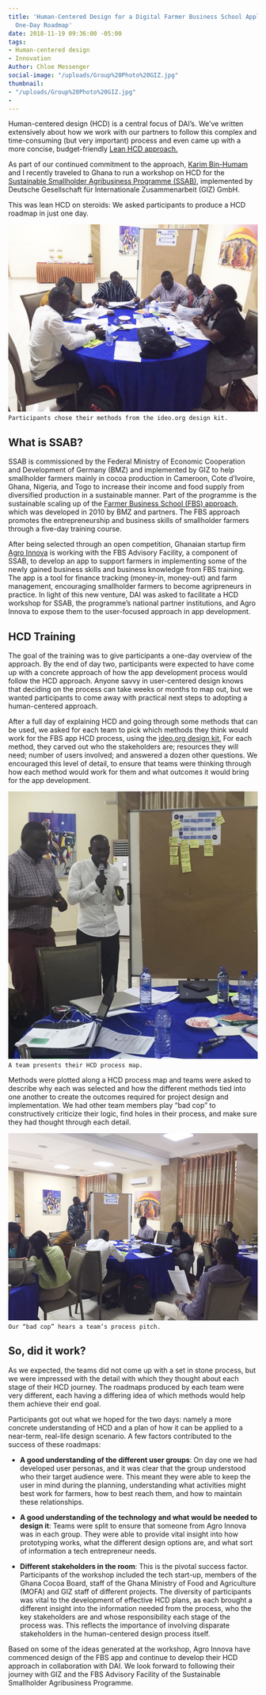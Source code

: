 ```yaml
---
title: 'Human-Centered Design for a Digital Farmer Business School Application: A
  One-Day Roadmap'
date: 2018-11-19 09:36:00 -05:00
tags:
- Human-centered design
- Innovation
Author: Chloe Messenger
social-image: "/uploads/Group%20Photo%20GIZ.jpg"
thumbnail:
- "/uploads/Group%20Photo%20GIZ.jpg"
- 
---
```


Human-centered design (HCD) is a central focus of DAI’s. We’ve written extensively about how we work with our partners to follow this complex and time-consuming (but very important) process and even came up with a more concise, budget-friendly [Lean HCD approach.](https://dai-global-digital.com/dai-launches-human-centered-design-whitepaper.html)

As part of our continued commitment to the approach, [Karim Bin-Humam](https://dai-global-digital.com/authors/) and I recently traveled to Ghana to run a workshop on HCD for the [Sustainable Smallholder Agribusiness Programme (SSAB),](https://www.ssab-africa.net/) implemented by Deutsche Gesellschaft für Internationale Zusammenarbeit (GIZ) GmbH.

This was lean HCD on steroids: We asked participants to produce a HCD roadmap in just one day.

![GIZ blog 1.jfif](/uploads/GIZ%20blog%201.jfif)`Participants chose their methods from the ideo.org design kit.`

<!--more-->

## What is SSAB?

SSAB is commissioned by the Federal Ministry of Economic Cooperation and Development of Germany (BMZ) and implemented by GIZ to help smallholder farmers mainly in cocoa production in Cameroon, Cote d’Ivoire, Ghana, Nigeria, and Togo to increase their income and food supply from diversified production in a sustainable manner. Part of the programme is the sustainable scaling up of the [Farmer Business School (FBS) approach,](https://www.ssab-africa.net/imglib/downloads/FBS%20A%20guideline%20for%20introduction%20and%20management-Selected%20Pages.pdf) which was developed in 2010 by BMZ and partners. The FBS approach promotes the entrepreneurship and business skills of smallholder farmers through a five-day training course.

After being selected through an open competition, Ghanaian startup firm [Agro Innova](https://agroinnovaghana.com/) is working with the FBS Advisory Facility, a component of SSAB, to develop an app to support farmers in implementing some of the newly gained business skills and business knowledge from FBS training. The app is a tool for finance tracking (money-in, money-out) and farm management, encouraging smallholder farmers to become agripreneurs in practice. In light of this new venture, DAI was asked to facilitate a HCD workshop for SSAB, the programme’s national partner institutions, and Agro Innova to expose them to the user-focused approach in app development.

## HCD Training

The goal of the training was to give participants a one-day overview of the approach. By the end of day two, participants were expected to have come up with a concrete approach of how the app development process would follow the HCD approach. Anyone savvy in user-centered design knows that deciding on the process can take weeks or months to map out, but we wanted participants to come away with practical next steps to adopting a human-centered approach.

After a full day of explaining HCD and going through some methods that can be used, we asked for each team to pick which methods they think would work for the FBS app HCD process, using the [ideo.org design kit.](http://www.designkit.org/) For each method, they carved out who the stakeholders are; resources they will need; number of users involved; and answered a dozen other questions. We encouraged this level of detail, to ensure that teams were thinking through how each method would work for them and what outcomes it would bring for the app development.

![GIZ blog 2-f5059e.jpg](/uploads/GIZ%20blog%202-f5059e.jpg)`A team presents their HCD process map.`

Methods were plotted along a HCD process map and teams were asked to describe why each was selected and how the different methods tied into one another to create the outcomes required for project design and implementation. We had other team members play “bad cop” to constructively criticize their logic, find holes in their process, and make sure they had thought through each detail.

![GIZ blog 3-d31a4d.jpg](/uploads/GIZ%20blog%203-d31a4d.jpg)`Our “bad cop” hears a team’s process pitch.`

## So, did it work?

As we expected, the teams did not come up with a set in stone process, but we were impressed with the detail with which they thought about each stage of their HCD journey. The roadmaps produced by each team were very different, each having a differing idea of which methods would help them achieve their end goal.

Participants got out what we hoped for the two days: namely a more concrete understanding of HCD and a plan of how it can be applied to a near-term, real-life design scenario. A few factors contributed to the success of these roadmaps:

* **A good understanding of the different user groups**: On day one we had developed user personas, and it was clear that the group understood who their target audience were. This meant they were able to keep the user in mind during the planning, understanding what activities might best work for farmers, how to best reach them, and how to maintain these relationships.


* **A good understanding of the technology and what would be needed to design it**: Teams were split to ensure that someone from Agro Innova was in each group. They were able to provide vital insight into how prototyping works, what the different design options are, and what sort of information a tech entrepreneur needs.


* **Different stakeholders in the room**: This is the pivotal success factor. Participants of the workshop included the tech start-up, members of the Ghana Cocoa Board, staff of the Ghana Ministry of Food and Agriculture (MOFA) and GIZ staff of different projects. The diversity of participants was vital to the development of effective HCD plans, as each brought a different insight into the information needed from the process, who the key stakeholders are and whose responsibility each stage of the process was. This reflects the importance of involving disparate stakeholders in the human-centered design process itself.

Based on some of the ideas generated at the workshop, Agro Innova have commenced design of the FBS app and continue to develop their HCD approach in collaboration with DAI. We look forward to following their journey with GIZ and the FBS Advisory Facility of the Sustainable Smallholder Agribusiness Programme.